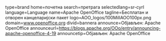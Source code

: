 type=brand
home=почетна
search=претрага
selectedlang=sr-cyrl
language=Language
name=Apache OpenOffice
tagline=Бесплатан и отворен канцеларијски пакет
logo=AOO_logos/100MillAOO100px.png
domain=www.openoffice.org
divid=bannera
announce=Oбјављен: Apache OpenOffice
announceurl=https://blogs.apache.org/OOo/entry/announcing-apache-openoffice-4-19
announcetip=Oбјављен: Apache OpenOffice
~~~~~~
